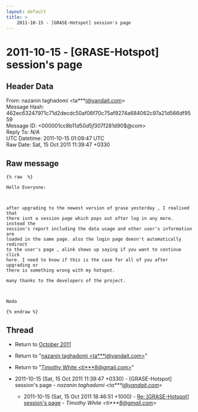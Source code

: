 ```yaml
---
layout: default
title: >
    2011-10-15 - [GRASE-Hotspot] session's page
---
```


# 2011-10-15 - [GRASE-Hotspot] session's page

## Header Data

From: nazanin taghadomi \<ta***i@vandait.com\><br>
Message Hash: 462ec63247971c71d2decdc50af06f70c75af9274a684062c97a21d566df9559<br>
Message ID: \<000001cc8b11$d50d5f30$7f281d90$@com\><br>
Reply To: _N/A_<br>
UTC Datetime: 2011-10-15 01:09:47 UTC<br>
Raw Date: Sat, 15 Oct 2011 11:39:47 +0330<br>

## Raw message

```
{% raw  %} 

Hello Everyone:

 

after upgrading to the newest version of grase yesterday , I realised that
there isnt a session page which pops out after log in any more. instead the
session's report including the data usage and other user's information are
loaded in the same page. also the login page doesn't automatically redirect
to the user's page , alink shows up saying if you want to continue click
here. I need to know if this is the case for all of you after upgrading or
there is something wrong with my hotspot.

many thanks to the developers of the project.

 

Neda 

{% endraw %}
```

## Thread

+ Return to [October 2011](/archive/2011/10)

+ Return to "[nazanin taghadomi <ta***i<span>@</span>vandait.com>](/authors/ta___i_at_vandait_com)"
+ Return to "[Timothy White <ti***8<span>@</span>gmail.com>](/authors/ti___8_at_gmail_com)"

+ 2011-10-15 (Sat, 15 Oct 2011 11:39:47 +0330) - [GRASE-Hotspot] session's page - _nazanin taghadomi \<ta***i@vandait.com\>_
  + 2011-10-15 (Sat, 15 Oct 2011 18:46:51 +1000) - [Re: [GRASE-Hotspot] session's page](/archive/2011/10/df685a8ff748d0bac3e82ec40ee7e0ce59e761e82630b4e14517ccbbb16931a7) - _Timothy White \<ti***8@gmail.com\>_

